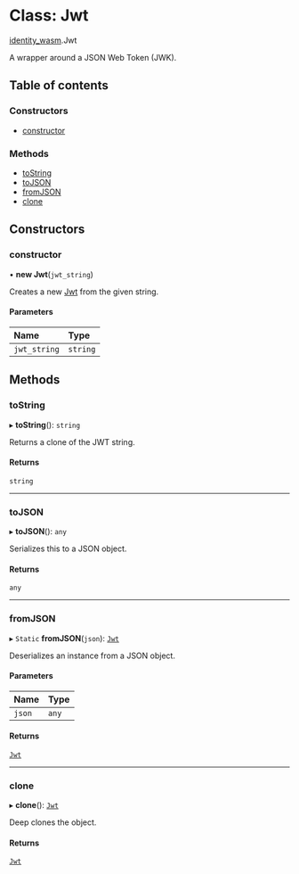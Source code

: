# Class: Jwt

[identity\_wasm](../modules/identity_wasm.md).Jwt

A wrapper around a JSON Web Token (JWK).

## Table of contents

### Constructors

- [constructor](identity_wasm.Jwt.md#constructor)

### Methods

- [toString](identity_wasm.Jwt.md#tostring)
- [toJSON](identity_wasm.Jwt.md#tojson)
- [fromJSON](identity_wasm.Jwt.md#fromjson)
- [clone](identity_wasm.Jwt.md#clone)

## Constructors

### constructor

• **new Jwt**(`jwt_string`)

Creates a new [Jwt](identity_wasm.Jwt.md) from the given string.

#### Parameters

| Name | Type |
| :------ | :------ |
| `jwt_string` | `string` |

## Methods

### toString

▸ **toString**(): `string`

Returns a clone of the JWT string.

#### Returns

`string`

___

### toJSON

▸ **toJSON**(): `any`

Serializes this to a JSON object.

#### Returns

`any`

___

### fromJSON

▸ `Static` **fromJSON**(`json`): [`Jwt`](identity_wasm.Jwt.md)

Deserializes an instance from a JSON object.

#### Parameters

| Name | Type |
| :------ | :------ |
| `json` | `any` |

#### Returns

[`Jwt`](identity_wasm.Jwt.md)

___

### clone

▸ **clone**(): [`Jwt`](identity_wasm.Jwt.md)

Deep clones the object.

#### Returns

[`Jwt`](identity_wasm.Jwt.md)
